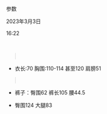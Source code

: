 参数

2023年3月3日

16:22

 

>  

-   衣长:70 胸围:110-114 甚至120 肩膀51

>  

-   裤子：臀围62 裤长105 腰44.5

-   臀围124 大腿83
